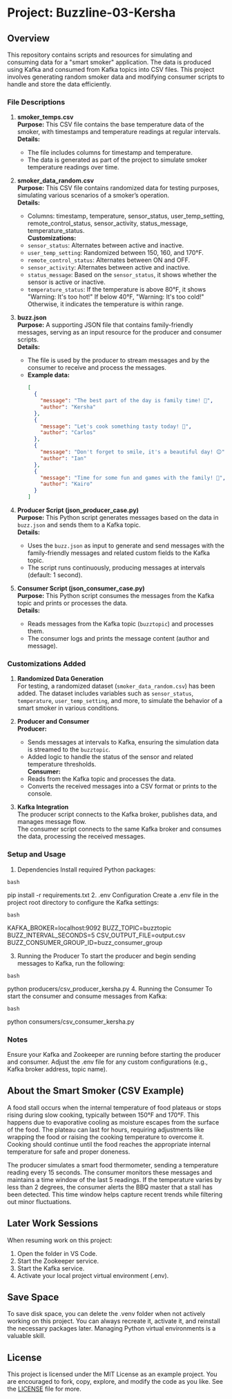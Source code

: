 # Project: Buzzline-03-Kersha

## Overview
This repository contains scripts and resources for simulating and consuming data for a "smart smoker" application. The data is produced using Kafka and consumed from Kafka topics into CSV files. This project involves generating random smoker data and modifying consumer scripts to handle and store the data efficiently.

### File Descriptions
1. **smoker_temps.csv**  
   **Purpose:** This CSV file contains the base temperature data of the smoker, with timestamps and temperature readings at regular intervals.  
   **Details:**  
   - The file includes columns for timestamp and temperature.  
   - The data is generated as part of the project to simulate smoker temperature readings over time.

2. **smoker_data_random.csv**  
   **Purpose:** This CSV file contains randomized data for testing purposes, simulating various scenarios of a smoker’s operation.  
   **Details:**  
   - Columns: timestamp, temperature, sensor_status, user_temp_setting, remote_control_status, sensor_activity, status_message, temperature_status.  
   **Customizations:**  
   - `sensor_status`: Alternates between active and inactive.  
   - `user_temp_setting`: Randomized between 150, 160, and 170°F.  
   - `remote_control_status`: Alternates between ON and OFF.  
   - `sensor_activity`: Alternates between active and inactive.  
   - `status_message`: Based on the `sensor_status`, it shows whether the sensor is active or inactive.  
   - `temperature_status`: If the temperature is above 80°F, it shows "Warning: It's too hot!" If below 40°F, "Warning: It's too cold!" Otherwise, it indicates the temperature is within range.

3. **buzz.json**  
   **Purpose:** A supporting JSON file that contains family-friendly messages, serving as an input resource for the producer and consumer scripts.  
   **Details:**  
   - The file is used by the producer to stream messages and by the consumer to receive and process the messages.  
   - **Example data:**  
     ```json
     [
       {
         "message": "The best part of the day is family time! 🌟",
         "author": "Kersha"
       },
       {
         "message": "Let's cook something tasty today! 🍳",
         "author": "Carlos"
       },
       {
         "message": "Don't forget to smile, it's a beautiful day! 😊",
         "author": "Ian"
       },
       {
         "message": "Time for some fun and games with the family! 🧩",
         "author": "Kairo"
       }
     ]
     ```

4. **Producer Script (json_producer_case.py)**  
   **Purpose:** This Python script generates messages based on the data in `buzz.json` and sends them to a Kafka topic.  
   **Details:**  
   - Uses the `buzz.json` as input to generate and send messages with the family-friendly messages and related custom fields to the Kafka topic.  
   - The script runs continuously, producing messages at intervals (default: 1 second).

5. **Consumer Script (json_consumer_case.py)**  
   **Purpose:** This Python script consumes the messages from the Kafka topic and prints or processes the data.  
   **Details:**  
   - Reads messages from the Kafka topic (`buzztopic`) and processes them.  
   - The consumer logs and prints the message content (author and message).

### Customizations Added
1. **Randomized Data Generation**  
   For testing, a randomized dataset (`smoker_data_random.csv`) has been added. The dataset includes variables such as `sensor_status`, `temperature`, `user_temp_setting`, and more, to simulate the behavior of a smart smoker in various conditions.

2. **Producer and Consumer**  
   **Producer:**  
   - Sends messages at intervals to Kafka, ensuring the simulation data is streamed to the `buzztopic`.  
   - Added logic to handle the status of the sensor and related temperature thresholds.  
   **Consumer:**  
   - Reads from the Kafka topic and processes the data.
   - Converts the received messages into a CSV format or prints to the console.

3. **Kafka Integration**  
   The producer script connects to the Kafka broker, publishes data, and manages message flow.  
   The consumer script connects to the same Kafka broker and consumes the data, processing the received messages.


### Setup and Usage
1. Dependencies
Install required Python packages:

```bash```

pip install -r requirements.txt
2. .env Configuration
Create a .env file in the project root directory to configure the Kafka settings:

```bash```

KAFKA_BROKER=localhost:9092
BUZZ_TOPIC=buzztopic
BUZZ_INTERVAL_SECONDS=5
CSV_OUTPUT_FILE=output.csv
BUZZ_CONSUMER_GROUP_ID=buzz_consumer_group

3. Running the Producer
To start the producer and begin sending messages to Kafka, run the following:

```bash```

python producers/csv_producer_kersha.py
4. Running the Consumer
To start the consumer and consume messages from Kafka:

```bash```

python consumers/csv_consumer_kersha.py
### Notes
Ensure your Kafka and Zookeeper are running before starting the producer and consumer.
Adjust the .env file for any custom configurations (e.g., Kafka broker address, topic name).


## About the Smart Smoker (CSV Example)

A food stall occurs when the internal temperature of food plateaus or 
stops rising during slow cooking, typically between 150°F and 170°F. 
This happens due to evaporative cooling as moisture escapes from the 
surface of the food. The plateau can last for hours, requiring 
adjustments like wrapping the food or raising the cooking temperature to 
overcome it. Cooking should continue until the food reaches the 
appropriate internal temperature for safe and proper doneness.

The producer simulates a smart food thermometer, sending a temperature 
reading every 15 seconds. The consumer monitors these messages and 
maintains a time window of the last 5 readings. 
If the temperature varies by less than 2 degrees, the consumer alerts 
the BBQ master that a stall has been detected. This time window helps 
capture recent trends while filtering out minor fluctuations.

## Later Work Sessions
When resuming work on this project:
1. Open the folder in VS Code. 
2. Start the Zookeeper service.
3. Start the Kafka service.
4. Activate your local project virtual environment (.env).

## Save Space
To save disk space, you can delete the .venv folder when not actively working on this project.
You can always recreate it, activate it, and reinstall the necessary packages later. 
Managing Python virtual environments is a valuable skill. 

## License
This project is licensed under the MIT License as an example project. 
You are encouraged to fork, copy, explore, and modify the code as you like. 
See the [LICENSE](LICENSE.txt) file for more.
